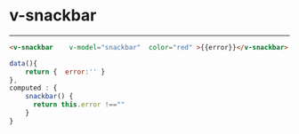 # v-snackbar

---

```html
<v-snackbar    v-model="snackbar"  color="red" >{{error}}</v-snackbar>
```

```js 
data(){
    return {  error:'' }
},
computed : {
    snackbar() {
      return this.error !==""
    }
}
```
